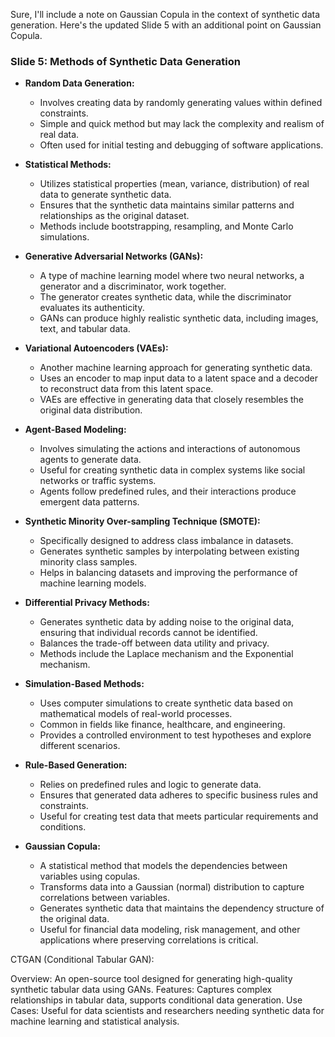 Sure, I'll include a note on Gaussian Copula in the context of synthetic data generation. Here's the updated Slide 5 with an additional point on Gaussian Copula.

### Slide 5: Methods of Synthetic Data Generation

- **Random Data Generation:**
  - Involves creating data by randomly generating values within defined constraints.
  - Simple and quick method but may lack the complexity and realism of real data.
  - Often used for initial testing and debugging of software applications.

- **Statistical Methods:**
  - Utilizes statistical properties (mean, variance, distribution) of real data to generate synthetic data.
  - Ensures that the synthetic data maintains similar patterns and relationships as the original dataset.
  - Methods include bootstrapping, resampling, and Monte Carlo simulations.

- **Generative Adversarial Networks (GANs):**
  - A type of machine learning model where two neural networks, a generator and a discriminator, work together.
  - The generator creates synthetic data, while the discriminator evaluates its authenticity.
  - GANs can produce highly realistic synthetic data, including images, text, and tabular data.

- **Variational Autoencoders (VAEs):**
  - Another machine learning approach for generating synthetic data.
  - Uses an encoder to map input data to a latent space and a decoder to reconstruct data from this latent space.
  - VAEs are effective in generating data that closely resembles the original data distribution.

- **Agent-Based Modeling:**
  - Involves simulating the actions and interactions of autonomous agents to generate data.
  - Useful for creating synthetic data in complex systems like social networks or traffic systems.
  - Agents follow predefined rules, and their interactions produce emergent data patterns.

- **Synthetic Minority Over-sampling Technique (SMOTE):**
  - Specifically designed to address class imbalance in datasets.
  - Generates synthetic samples by interpolating between existing minority class samples.
  - Helps in balancing datasets and improving the performance of machine learning models.

- **Differential Privacy Methods:**
  - Generates synthetic data by adding noise to the original data, ensuring that individual records cannot be identified.
  - Balances the trade-off between data utility and privacy.
  - Methods include the Laplace mechanism and the Exponential mechanism.

- **Simulation-Based Methods:**
  - Uses computer simulations to create synthetic data based on mathematical models of real-world processes.
  - Common in fields like finance, healthcare, and engineering.
  - Provides a controlled environment to test hypotheses and explore different scenarios.

- **Rule-Based Generation:**
  - Relies on predefined rules and logic to generate data.
  - Ensures that generated data adheres to specific business rules and constraints.
  - Useful for creating test data that meets particular requirements and conditions.

- **Gaussian Copula:**
  - A statistical method that models the dependencies between variables using copulas.
  - Transforms data into a Gaussian (normal) distribution to capture correlations between variables.
  - Generates synthetic data that maintains the dependency structure of the original data.
  - Useful for financial data modeling, risk management, and other applications where preserving correlations is critical.


CTGAN (Conditional Tabular GAN):

Overview: An open-source tool designed for generating high-quality synthetic tabular data using GANs.
Features: Captures complex relationships in tabular data, supports conditional data generation.
Use Cases: Useful for data scientists and researchers needing synthetic data for machine learning and statistical analysis.
